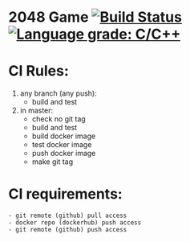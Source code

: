# 2048 Game [![Build Status][ci_img]][ci_link] [![Language grade: C/C++][cq_img]][cq_link]
[ci_link]: https://travis-ci.org/campisano/test_travisci_dockerhub_release
[ci_img]: https://travis-ci.org/campisano/test_travisci_dockerhub_release.svg?branch=master "Continuous Integration"
[cq_link]: https://lgtm.com/projects/g/campisano/test_travisci_dockerhub_release/context:cpp
[cq_img]: https://img.shields.io/lgtm/grade/cpp/g/campisano/test_travisci_dockerhub_release.svg?logo=lgtm&logoWidth=18 "Code Quality"

# CI Rules:

1) any branch (any push):
    - build and test
0) in master:
    - check no git tag
    - build and test
    - build docker image
    - test docker image
    - push docker image
    - make git tag

# CI requirements:
    - git remote (github) pull access
    - docker repo (dockerhub) push access
    - git remote (github) push access
